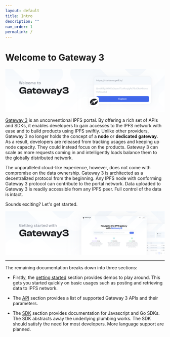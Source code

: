 ```yaml
---
layout: default
title: Intro
description: ""
nav_order: 1
permalink: /
---
```


# Welcome to Gateway 3

![welcome to Gateway3 docs](/assets/welcome.png)

[Gateway 3](https://www.gw3.io) is an unconventional IPFS portal.
By offering a rich set of APIs and SDKs, it enables developers to gain accesses to the IPFS network with ease and to build products using IPFS swiftly.
Unlike other providers, Gateway 3 no longer holds the concept of a **node** or **dedicated gateway**.
As a result, developers are released from tracking usages and keeping up node capacity.
They could instead focus on the products.
Gateway 3 can scale as more requests coming in and intelligently loads balance them to the globally distributed network.

The unparalleled cloud-like experience, however, does not come with compromise on the data ownership.
Gateway 3 is architected as a decentralized protocol from the beginning.
Any IPFS node with conforming Gateway 3 protocol can contribute to the portal network.
Data uploaded to Gateway 3 is readily accessible from any IPFS peer.
Full control of the data is intact.

Sounds exciting? Let's get started.

![let's get started](/assets/started.png)

---

The remaining documentation breaks down into three sections:

* Firstly, the [getting started](/getting-started) section provides demos to play around.
This gets you started quickly on basic usages such as posting and retrieving data to IPFS network.

* The [API](/api) section provides a list of supported Gateway 3 APIs and their parameters.

* The [SDK](/sdk) section provides documentation for Javascript and Go SDKs. The SDK abstracts away the underlying plumbing works.
The SDK should satisfy the need for most developers.
More language support are planned.
